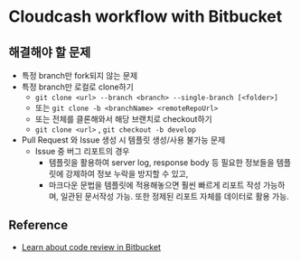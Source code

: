# Cloudcash workflow with Bitbucket

## 해결해야 할 문제
- 특정 branch만 fork되지 않는 문제
- 특정 branch만 로컬로 clone하기
  - `git clone <url> --branch <branch> --single-branch [<folder>]`
  - 또는 `git clone -b <branchName> <remoteRepoUrl>`
  - 또는 전체를 클론해와서 해당 브랜치로 checkout하기
  - `git clone <url>` , `git checkout -b develop`
- Pull Request 와 Issue 생성 시 템플릿 생성/사용 불가능 문제
  - Issue 중 버그 리포트의 경우
    - 템플릿을 활용하여 server log, response body 등 필요한 정보들을 템플릿에 강제하여 정보 누락을 방지할 수 있고,
    - 마크다운 문법을 템플릿에 적용해놓으면 훨씬 빠르게 리포트 작성 가능하며, 일관된 문서작성 가능. 또한 정제된 리포트 자체를 데이터로 활용 가능.



## Reference
- [Learn about code review in Bitbucket](https://www.atlassian.com/git/tutorials/learn-about-code-review-in-bitbucket-cloud)
